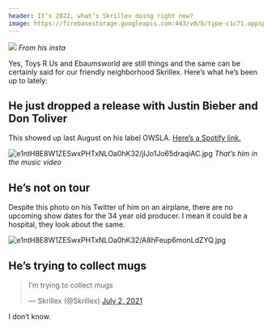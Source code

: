```yaml
---
header: It’s 2022, what’s Skrillex doing right now?
image: https://firebasestorage.googleapis.com:443/v0/b/type-c1c71.appspot.com/o/e1ntH8E8W1ZESwxPHTxNLOa0hK32%2Fkm1vf1uWy7t13GCp.jpg?alt=media&token=ea58e8ab-02e0-4348-9109-0e0ff9fa0017
---
```


![]({{page.image}})
*From his insta*

Yes, Toys R Us and Ebaumsworld are still things and the same can be certainly said for our friendly neighborhood Skrillex. Here’s what he’s been up to lately:

## He just dropped a release with Justin Bieber and Don Toliver
This showed up last August on his label OWSLA. [Here’s a Spotify link.](https://open.spotify.com/track/55sgQENF3LY1sUcJUwasLl?si=TCV-8GeXT-qmRxtO-pnbXA)

![e1ntH8E8W1ZESwxPHTxNLOa0hK32/jIJo1Jo65draqiAC.jpg](https://firebasestorage.googleapis.com:443/v0/b/type-c1c71.appspot.com/o/e1ntH8E8W1ZESwxPHTxNLOa0hK32%2FjIJo1Jo65draqiAC.jpg?alt=media&token=d561e295-c97e-4a4b-a2ff-c781ba09e0c0)
*That’s him in the music video*

## He’s not on tour
Despite this photo on his Twitter of him on an airplane, there are no upcoming show dates for the 34 year old producer. I mean it could be a hospital, they look about the same.

![e1ntH8E8W1ZESwxPHTxNLOa0hK32/A8hFeup6monLdZYQ.jpg](https://firebasestorage.googleapis.com:443/v0/b/type-c1c71.appspot.com/o/e1ntH8E8W1ZESwxPHTxNLOa0hK32%2FA8hFeup6monLdZYQ.jpg?alt=media&token=af92ecca-8494-489b-b9e5-3489a00c3a55)


## He’s trying to collect mugs
<blockquote class="twitter-tweet"><p lang="en" dir="ltr">I’m trying to collect mugs</p>&mdash; Skrillex (@Skrillex) <a href="https://twitter.com/Skrillex/status/1410952475654475782?ref_src=twsrc%5Etfw">July 2, 2021</a></blockquote> <script async src="https://platform.twitter.com/widgets.js" charset="utf-8"></script>
I don’t know.
